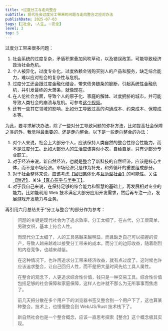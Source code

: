 ```yaml
---
title: ☀️过度分工与走向整合
subTitle: 现代社会过度分工带来的问题与走向整合之应对办法
publishDate: 2025-07-03
tags: [👫社会, 💧人生, 💥安全]
level: 3
top: 5
---
```


过度分工带来很多问题：

1. 社会系统的过度复杂，矛盾积累叠加风吹草动，以及错误政策，可能导致经济政治社会危机。
2. 个人被异化，过度专业化，过度依赖金钱购买别人的产品和服务，缺乏综合能力，难以应对社会的复杂性与危机。
3. 过度分工还会跟过度金融化结合，带来债务链条的脆断，引起系统性金融危机，并引发最终的大萧条，就像现在。
4. 在人伦社会方面，导致个人的原子化、家庭的解体、过度拥挤的城市，并可能导致人类社会的崩溃与危机。可参考[这个视频]。
5. 还有一些其它领域的影响，比如分工导致过高的沟通成本、约束成本、保障成本等。

为此，要寻求解决办法，除了一些对分工导致问题的弥补方法，比如提高社会保障之类的外，我觉得最重要的，还是走向整合。以下是一些走向整合的办法：

1. 对个人来说，社会上大部分个人，应该保持人类自然的整合性综合性能力，而不是过度分工。比如大部分人的生活应该类似小农，自给自足，只有少部分专业职工。
2. 对于经济来说，新自然经济，也就是整合了新科技的自然经济，应该是核心主体，而不是市场经济。市场经济只是作为补充，和外循环的重要组成部分。
3. 对于社会整体来说，应该考虑[【回归集体化与互助型社会】](/xyy/20250520-回归集体化与互助型社会)的可能性。关注[【附近】](/xyy/20240720c-附近)，关注[【真心在乎与半手工】](/xyy/20250622-真心在乎与半手工)。
4. 对于我自己来说，在保持足够的综合能力和智慧的基础上，再发展相对专业的能力。比如能利用 Web 技术满足大部分应用开发需求，然后再专注一点，发展游戏开发能力与业务。


再引用六月总结关于“分工与整合”的部分作为参考：

> 问题的关键是现代社会为了追求效率，分工太细了。在古代，分工很简单，男耕女织，基本上符合人性。
>
> 而现代分工太细了，人的工具感越来越明显，而且缺乏自己可以把握的资产，导致人越来越难以接受分工带来的成本。而分工的边际收益，随着剧烈的内卷竞争，也越来越低。
>
> 在这种情况下，也许再追求分工带来经济收益，就有点过度了。这时候也许应该追求整合，让自己回归人性，而不是把大量时间先给工具人属性。
>
> 在整合的观念下，人更追求综合性价值，钱只是一种交易工具。综合性价值包括足够的社会保障和家庭保障，这样人也许就不那么为无所事事而焦虑了。
>
> 前几天把分散在多个用户下的浏览器书签又整合到一个用户下了，这也算某种整合。技术上，也慢慢整合到 Web/JS/Rust 技术栈下了。
>
> 新自然社会也是一个整合概念，应该一直思考探索【整合】这个概念极其实现。

[这个视频]: https://www.bilibili.com/video/BV1eC5qzUEFz
